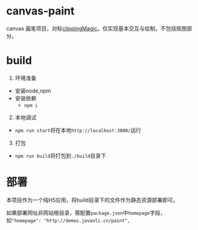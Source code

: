 # canvas-paint
canvas 画笔项目，对标[clippingMagic](https://clippingmagic.com/)。仅实现基本交互与绘制，不包括抠图部分。

# build
1. 环境准备
  * 安装node,npm
  * 安装依赖
    * `npm i`
2. 本地调试
  * `npm run start`将在本地`http://localhost:3000/`运行
3. 打包
  * `npm run build`将打包到`./build`目录下

# 部署
本项目作为一个纯H5应用，将build目录下的文件作为静态资源部署即可。

如果部署网址非网站根目录，需配置`package.json`中`homepage`字段，如`"homepage": "http://demos.javanli.cn/paint",`
